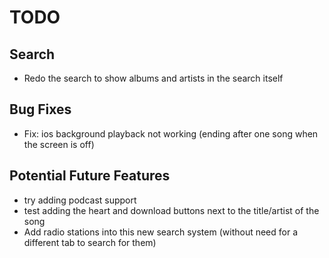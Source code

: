# TODO

## Search
- Redo the search to show albums and artists in the search itself

## Bug Fixes
- Fix: ios background playback not working (ending after one song when the screen is off)

## Potential Future Features
- try adding podcast support
- test adding the heart and download buttons next to the title/artist of the song
- Add radio stations into this new search system (without need for a different tab to search for them)